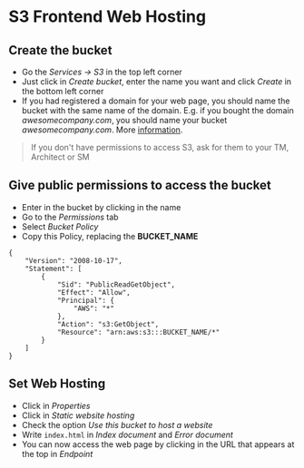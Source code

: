 # S3 Frontend Web Hosting

## Create the bucket

- Go the *Services -> S3* in the top left corner
- Just click in *Create bucket*, enter the name you want and click *Create* in the bottom left corner
- If you had registered a domain for your web page, you should name the bucket with the same name of the domain. E.g. if you bought the domain *awesomecompany.com*, you should name your bucket *awesomecompany.com*. More [information](http://docs.aws.amazon.com/AmazonS3/latest/dev/website-hosting-custom-domain-walkthrough.html).

> If you don't have permissions to access S3, ask for them to your TM, Architect or SM

## Give public permissions to access the bucket

- Enter in the bucket by clicking in the name
- Go to the *Permissions* tab
- Select *Bucket Policy*
- Copy this Policy, replacing the **BUCKET_NAME**

```
{
    "Version": "2008-10-17",
    "Statement": [
        {
            "Sid": "PublicReadGetObject",
            "Effect": "Allow",
            "Principal": {
                "AWS": "*"
            },
            "Action": "s3:GetObject",
            "Resource": "arn:aws:s3:::BUCKET_NAME/*"
        }
    ]
}
```

## Set Web Hosting

- Click in *Properties*
- Click in *Static website hosting*
- Check the option *Use this bucket to host a website*
- Write `index.html` in *Index document* and *Error document*
- You can now access the web page by clicking in the URL that appears at the top in *Endpoint*
